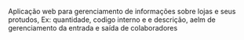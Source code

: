 Aplicação web para gerenciamento de informações sobre lojas e seus protudos, Ex: quantidade, codigo interno e e descrição, aelm de gerenciamento da entrada e saída de colaboradores
